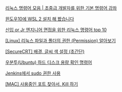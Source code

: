 
[리눅스 명령어 모음 | 초중급 개발자를 위한 기본 명령어 강좌](https://www.youtube.com/watch?v=9_KIdQ8abH4&list=PLclw_XTIbaKoJrijHvoa90sbwq8ZajZjk&index=9)
<br/>


[윈도우10에 WSL 2 설치 해 봤습니다](https://www.youtube.com/watch?v=hwbbFY4Yww0&list=PLclw_XTIbaKoJrijHvoa90sbwq8ZajZjk&index=118)
<br/>

[신입 or Jr 엔지니어 면접을 위한 리눅스 명령어 top 10](https://www.youtube.com/watch?v=u9RukvKZJZM&list=PLiLLi47PCMPjvVIba_5Tzl--QqblJkpnZ&index=41&ab_channel=DevOpsArt)
<br/>

[[Linux] 리눅스 파일과 폴더의 권한 (Permission) 알아보기](https://www.fwantastic.com/2019/12/linux-permission.html)
<br/>


[[SecureCRT] 배경, 글씨 색 설정 (초간단)](https://goddaehee.tistory.com/72)
<br/>

[우분투(Ubuntu) 하드 디스크 용량 확인 명령어](https://hithot.tistory.com/entry/%EC%9A%B0%EB%B6%84%ED%88%ACUbuntu-%ED%95%98%EB%93%9C-%EB%94%94%EC%8A%A4%ED%81%AC-%EC%9A%A9%EB%9F%89-%ED%99%95%EC%9D%B8-%EB%AA%85%EB%A0%B9%EC%96%B4-1)
<br/>


[Jenkins에서 sudo 권한 사용](https://hyunmin1906.tistory.com/282)

[[MAC] 사용중인 포트 찾아서, Kill 하기](https://88240.tistory.com/475)

[]()

[]()

[]()


[]()

[]()

[]()

[]()

[]()
